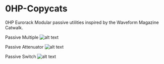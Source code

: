 # 0HP-Copycats
0HP Eurorack Modular passive utilities inspired by the Waveform Magazine Catwalk.

Passive Multiple
![alt text](https://github.com/oscillosaurus/0HP-Copycats/blob/main/0hp-copycat-multiple.jpg?raw=true)

Passive Attenuator
![alt text](https://github.com/oscillosaurus/0HP-Copycats/blob/main/0hp-copycat-attenuator.jpg?raw=true)

Passive Switch
![alt text](https://github.com/oscillosaurus/0HP-Copycats/blob/main/0hp-copycat-switch.jpg?raw=true)
